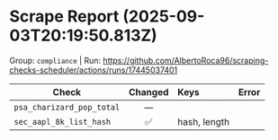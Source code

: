 # Scrape Report (2025-09-03T20:19:50.813Z)

Group: `compliance`  |  Run: https://github.com/AlbertoRoca96/scraping-checks-scheduler/actions/runs/17445037401

| Check | Changed | Keys | Error |
|---|:---:|:--|:--|
| `psa_charizard_pop_total` | — |  |  |
| `sec_aapl_8k_list_hash` | ✅ | hash, length |  |
